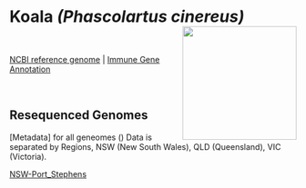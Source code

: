 # **Koala** *(Phascolartus cinereus)* <img src = "https://github.com/awgg-lab/australasiangenomes/blob/main/images/Phascolartus_cinereus.jpg" width = 200 align = "right">

<br>

[NCBI reference genome](https://www.ncbi.nlm.nih.gov/assembly/GCF_002099425.1/) | [Immune Gene Annotation]()

<br>

## Resequenced Genomes

[Metadata] for all geneomes ()
Data is separated by Regions, NSW (New South Wales), QLD (Queensland), VIC (Victoria).

[NSW-Port_Stephens]()

<br>
